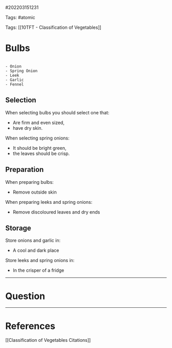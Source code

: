 #202203151231

Tags: #atomic

Tags: [[10TFT - Classification of Vegetables]]

# Bulbs
```ad-example

- Onion
- Spring Onion
- Leek
- Garlic
- Fennel

```
## Selection
When selecting bulbs you should select one that:
- Are firm and even sized,
- have dry skin.

When selecting spring onions:
- It should be bright green,
- the leaves should be crisp.
## Preparation
When preparing bulbs:
- Remove outside skin
 
When preparing leeks and spring onions:
- Remove discoloured leaves and dry ends
## Storage
Store onions and garlic in:
- A cool and dark place

Store leeks and spring onions in:
- In the crisper of a fridge

---
# Question


---
# References
[[Classification of Vegetables Citations]]
